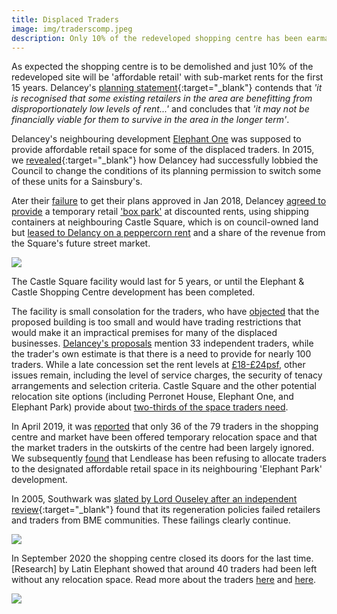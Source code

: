 ```yaml
---
title: Displaced Traders
image: img/traderscomp.jpeg
description: Only 10% of the redeveloped shopping centre has been earmarked for existing traders.
---
```

As expected the shopping centre is to be demolished and just 10% of the redeveloped site will be 'affordable retail' with sub-market rents for the first 15 years. Delancey's [planning statement](https://planbuild.southwark.gov.uk/documents/?GetDocument=%7b%7b%7b!LnbCaTCiMmUoN4H%2fUA2yyg%3d%3d!%7d%7d%7d){:target="_blank"} contends that _'it is recognised that some existing retailers in the area are benefitting from disproportionately low levels of rent...'_ and concludes that _'it may not be financially viable for them to survive in the area in the longer term'_. 

Delancey's neighbouring development [Elephant One](/tribeca-square) was supposed to provide affordable retail space for some of the displaced traders. In 2015, we [revealed](https://35percent.org/2015-07-12-shopping-centre-and-lcc-redevelopment-proposals/#delancey---a-morality-tale){:target="_blank"} how Delancey had successfully lobbied the Council to change the conditions of its planning permission to switch some of these units for a Sainsbury's.

Ater their [failure](https://www.bbc.co.uk/news/uk-england-london-42719607) to get their plans approved in Jan 2018, Delancey [agreed to provide](https://planbuild.southwark.gov.uk/documents/?GetDocument=%7b%7b%7b!0iVzasdHCgb1eVmQCrssOg%3d%3d!%7d%7d%7d) a temporary retail ['box park'](/boxpark) at discounted rents, using shipping containers at neighbouring Castle Square, which is on council-owned land but [leased to Delancy on a peppercorn rent](https://35percent.org/2016-06-26-restricted-access-elephant-park/#elephant-parks) and a share of the revenue from the Square's future street market. 

![](https://35percent.org/img/tempboxpark.png)

The Castle Square facility would last for 5 years, or until the Elephant & Castle Shopping Centre development has been completed.

The facility is small consolation for the traders, who have [objected](https://planning.southwark.gov.uk/online-applications/applicationDetails.do?activeTab=neighbourComments&keyVal=_STHWR_DCAPR_9578882) that the proposed building is too small and would have trading restrictions that would make it an impractical premises for many of the displaced businesses. [Delancey's  proposals](https://planbuild.southwark.gov.uk/documents/?GetDocument=%7b%7b%7b!hAV0cqN%2bsOq%2febuFpH0spQ%3d%3d!%7d%7d%7d) mention 33 independent traders, while the trader's own estimate is that there is a need to provide for nearly 100 traders. While a late concession set the rent levels at [£18-£24psf](https://planbuild.southwark.gov.uk/documents/?GetDocument=%7b%7b%7b!f8wi7RxxFnE3Bd3xh6Hkzg%3d%3d!%7d%7d%7d), other issues remain, including the level of service charges, the security of tenacy arrangements and selection criteria. Castle Square and the other potential relocation site options (including Perronet House, Elephant One, and Elephant Park) provide about [two-thirds of the space traders need](https://docdro.id/e2lWS4h).

In April 2019, it was [reported](https://www.londonnewsonline.co.uk/traders-fume-at-being-ousted-from-the-elephant-castle-shopping-centre/) that only 36 of the 79 traders in the shopping centre and market have been offered temporary relocation space and that the market traders in the outskirts of the centre had been largely ignored. We subsequently [found](https://35percent.org/2019-03-30-no-room-for-traders-in-the-new-elephant/#no-room-on-the-park) that Lendlease has been refusing to allocate traders to the designated affordable retail space in its neighbouring 'Elephant Park' development.

In 2005, Southwark was [slated by Lord Ouseley after an independent review](https://35percent.org/2015-11-04-southwark-resolves-to-use-cpo-powers-for-shopping-centre-retailers/){:target="_blank"} found that its regeneration policies failed retailers and traders from BME communities. These failings clearly continue.

![](https://www.social-life.co/media/cache/7c/d8/7cd88351c83035bea1af1a55ffe6d81a.jpg)

In September 2020 the shopping centre closed its doors for the last time. [Research] by Latin Elephant showed that around 40 traders had been left without any relocation space. Read more about the traders [here](https://www.35percent.org/shopping-centre-traders-expelled-by-regeneration/) and [here](https://www.35percent.org/the-elephant-traders-who-face-the-end-without-new-homes/).

![](https://www.35percent.org/img/lescreenshot.png)
